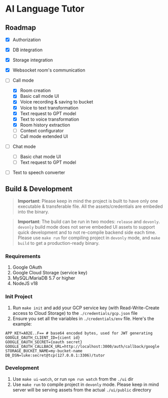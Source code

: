 # AI Language Tutor

## Roadmap

- [x] Authorization
- [x] DB integration
- [x] Storage integration
- [x] Websocket room's communication
- [ ] Call mode
    - [x] Room creation
    - [x] Basic call mode UI
    - [x] Voice recording & saving to bucket
    - [x] Voice to text transformation
    - [x] Text request to GPT model
    - [x] Text to voice transformation
    - [x] Room history extraction
    - [ ] Context configurator
    - [ ] Call mode extended UI
- [ ] Chat mode
    - [ ] Basic chat mode UI
    - [ ] Text request to GPT model
- [ ] Text to speech converter


## Build & Development

> **Important**: Please keep in mind the project is built to have only one executable & transferable file. All the assets/credentials are embeded into the binary.

> **Important**: The build can be run in two modes: `release` and `devonly`. `devonly` build mode does not serve embeded UI assets to support quick development and to not re-compile backend side each time. Please use `make run` for compiling project in `devonly` mode, and `make build` to get a production-ready binary.

### Requirements

1. Google OAuth
1. Google Cloud Storage (service key)
1. MySQL/MariaDB 5.7 or higher
1. NodeJS v18

### Init Project

1. Run `make init` and add your GCP service key (with Read-Write-Create access to Cloud Storage) to the `./credentials/gcp.json` file
1. Ensure you set all the variables in `./credentials/env` file. Here's the example:

```env
APP_KEY=A02E..F== # base64 encoded bytes, used for JWT generating
GOOGLE_OAUTH_CLIENT_ID={cient id}
GOOGLE_OAUTH_SECRET={oauth secret}
GOOGLE_OAUTH_CALLBACK_URL=http://localhost:3000/auth/callback/google
STORAGE_BUCKET_NAME=my-bucket-name
DB_DSN=luke:secret@tcp(127.0.0.1:3306)/tutor
```

### Development

1. Use `make ui-watch`, or run `npm run watch` from the `./ui` dir
1. Use `make run` to compile project in `devonly` mode. Please keep in mind server will be serving assets from the actual `./ui/public` directory
